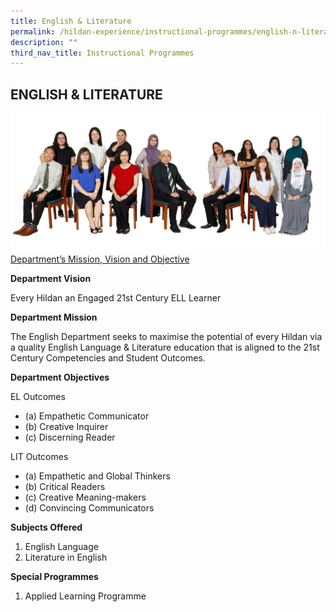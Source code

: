 ```yaml
---
title: English & Literature
permalink: /hildan-experience/instructional-programmes/english-n-literature/
description: ""
third_nav_title: Instructional Programmes
---
```


ENGLISH & LITERATURE
--------------------
![](/images/Staff/EL.jpg)
<U>Department’s Mission, Vision and Objective</U>

**Department Vision**

Every Hildan an Engaged 21st Century ELL Learner

**Department Mission**

<style> { margin:0;} </style>The English Department seeks to maximise the potential of every Hildan via a quality English Language & Literature education that is aligned to the 21st Century Competencies and Student Outcomes.

**Department Objectives**

<style> { margin:0;} </style>EL Outcomes  
* (a) Empathetic Communicator
* (b) Creative Inquirer
* (c) Discerning Reader

<style> { margin:0;} </style>LIT Outcomes 
* (a) Empathetic and Global Thinkers
* (b) Critical Readers
* (c) Creative Meaning-makers
* (d) Convincing Communicators

<b>Subjects Offered</b>
1. English Language 
2. Literature in English

**Special Programmes**
1. Applied Learning Programme